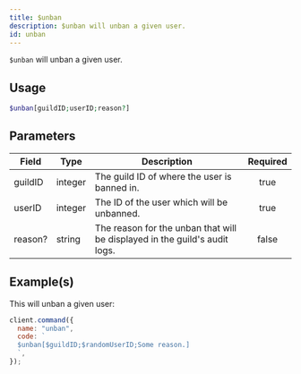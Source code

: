 ```yaml
---
title: $unban
description: $unban will unban a given user.
id: unban
---
```


`$unban` will unban a given user.

## Usage

```php
$unban[guildID;userID;reason?]
```

## Parameters

| Field   | Type    | Description                                                                | Required |
| ------- | ------- | -------------------------------------------------------------------------- | :------: |
| guildID | integer | The guild ID of where the user is banned in.                               |   true   |
| userID  | integer | The ID of the user which will be unbanned.                                 |   true   |
| reason? | string  | The reason for the unban that will be displayed in the guild's audit logs. |  false   |

## Example(s)

This will unban a given user:

```javascript
client.command({
  name: "unban",
  code: `
  $unban[$guildID;$randomUserID;Some reason.]
  `,
});
```
